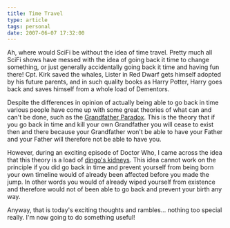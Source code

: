 ```yaml
---
title: Time Travel
type: article
tags: personal
date: 2007-06-07 17:32:00
---
```

<p>Ah, where would SciFi be without the idea of time travel.  Pretty much all SciFi shows have messed with the idea of going back it time to change something, or just generally accidentally going back it time and having fun there!  Cpt. Kirk saved the whales, Lister in Red Dwarf gets himself adopted by his future parents, and in such quality books as Harry Potter, Harry goes back and saves himself from a whole load of Dementors.</p><p>Despite the differences in opinion of actually being able to go back in time various people have come up with some great theories of what can and can't be done, such as the <a href="http://en.wikipedia.org/wiki/Grandfather_paradox" target="_blank">Grandfather Paradox</a>.  This is the theory that if you go back in time and kill your own Grandfather you will cease to exist then and there because your Grandfather won't be able to have your Father and your Father will therefore not be able to have you.</p><p>However, during an exciting episode of Doctor Who, I came across the idea that this theory is a load of <a href="http://www.bbc.co.uk/dna/h2g2/A76961" target="_blank">dingo's kidneys</a>.  This idea cannot work on the principle if you did go back in time and prevent yourself from being born your own timeline would of already been affected before you made the jump.  In other words you would of already wiped yourself from existence and therefore would not of been able to go back and prevent your birth any way.</p><p>Anyway, that is today's exciting thoughts and rambles... nothing too special really.  I'm now going to do something useful!</p>
